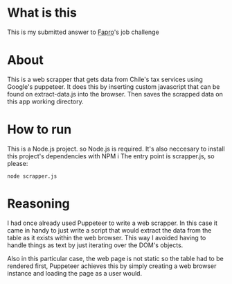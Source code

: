 # What is this
This is my submitted answer to [Fapro](https://fapro.app/ "Fapro's homepage")'s job challenge

# About
This is a web scrapper that gets data from Chile's tax services using Google's puppeteer.
It does this by inserting custom javascript that can be found on extract-data.js into the browser. Then saves the scrapped data on this app working directory.

# How to run
This is a Node.js project. so Node.js is required.
It's also neccesary to install this project's dependencies with NPM i
The entry point is scrapper.js, so please:
```
node scrapper.js
```

# Reasoning
I had once already used Puppeteer to write a web scrapper.
In this case it came in handy to just write a script that would extract the data from the table as it exists within the web browser.
This way I avoided having to handle things as text by just iterating over the DOM's objects.

Also in this particular case, the web page is not static so the table had to be rendered first, Puppeteer achieves this by simply creating a web browser instance and loading the page as a user would.